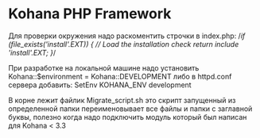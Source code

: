 # Kohana PHP Framework

Для проверки окружения надо раскоментить строчки в index.php:
/*if (file_exists('install'.EXT))
{
	// Load the installation check
	return include 'install'.EXT;
}*/

При разработке на локальной машине надо установить Kohana::$environment = Kohana::DEVELOPMENT либо в httpd.conf сервера добавить:
SetEnv KOHANA_ENV development

В корне лежит файлик Migrate_script.sh это скрипт запущенный из определенной папки переименовывает все файлы и папки с заглавной буквы,
полезно когда надо подключить модуль который был написан для Kohana < 3.3
